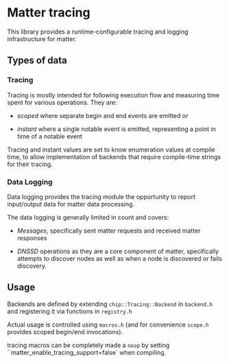 # Matter tracing

This library provides a runtime-configurable tracing and logging
infrastructure for matter.

## Types of data

### Tracing

Tracing is mostly intended for following execution flow and measuring time spent
for various operations. They are:

-   _scoped_ where separate begin and end events are emitted _or_

-   _instant_ where a single notable event is emitted, representing a point in
    time of a notable event

Tracing and instant values are set to know enumeration values at compile time,
to allow implementation of backends that require compile-time strings for their
tracing.

### Data Logging

Data logging provides the tracing module the opportunity to report input/output
data for matter data processing.

The data logging is generally limited in count and covers:

-   _Messages_, specifically sent matter requests and received matter responses

-   _DNSSD_ operations as they are a core component of matter, specifically
    attempts to discover nodes as well as when a node is discovered or fails
    discovery.

## Usage

Backends are defined by extending `chip::Tracing::Backend` in `backend.h` and
registering it via functions in `registry.h`

Actual usage is controlled using `macros.h` (and for convenience `scope.h`
provides scoped begin/end invocations).

tracing macros can be completely made a `noop` by setting
``matter_enable_tracing_support=false` when compiling.
